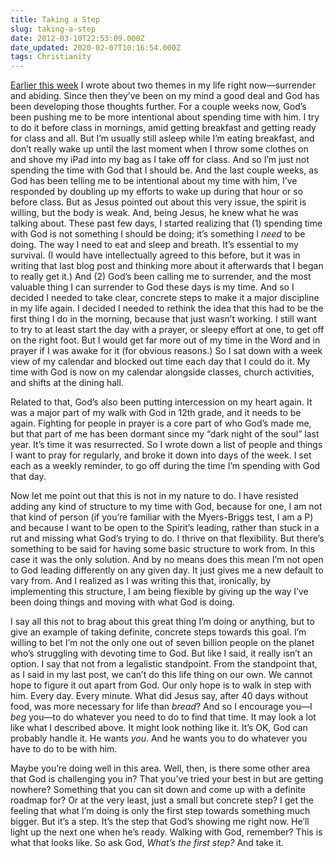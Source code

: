```yaml
---
title: Taking a Step
slug: taking-a-step
date: 2012-03-10T22:53:09.000Z
date_updated: 2020-02-07T10:16:54.000Z
tags: Christianity
---
```


[Earlier this week](/2012/03/05/losing-all-control/) I wrote about two themes in my life right now—surrender and abiding. Since then they’ve been on my mind a good deal and God has been developing those thoughts further. For a couple weeks now, God’s been pushing me to be more intentional about spending time with him. I try to do it before class in mornings, amid getting breakfast and getting ready for class and all. But I’m usually still asleep while I’m eating breakfast, and don’t really wake up until the last moment when I throw some clothes on and shove my iPad into my bag as I take off for class. And so I’m just not spending the time with God that I should be. And the last couple weeks, as God has been telling me to be intentional about my time with him, I’ve responded by doubling up my efforts to wake up during that hour or so before class. But as Jesus pointed out about this very issue, the spirit is willing, but the body is weak. And, being Jesus, he knew what he was talking about. These past few days, I started realizing that (1) spending time with God is not something I should be doing; it’s something I *need* to be doing. The way I need to eat and sleep and breath. It’s essential to my survival. (I would have intellectually agreed to this before, but it was in writing that last blog post and thinking more about it afterwards that I began to really get it.) And (2) God’s been calling me to surrender, and the most valuable thing I can surrender to God these days is my time. And so I decided I needed to take clear, concrete steps to make it a major discipline in my life again. I decided I needed to rethink the idea that this had to be the first thing I do in the morning, because that just wasn’t working. I still want to try to at least start the day with a prayer, or sleepy effort at one, to get off on the right foot. But I would get far more out of my time in the Word and in prayer if I was awake for it (for obvious reasons.) So I sat down with a week view of my calendar and blocked out time each day that I could do it. My time with God is now on my calendar alongside classes, church activities, and shifts at the dining hall.

Related to that, God’s also been putting intercession on my heart again. It was a major part of my walk with God in 12th grade, and it needs to be again. Fighting for people in prayer is a core part of who God’s made me, but that part of me has been dormant since my “dark night of the soul” last year. It’s time it was resurrected. So I wrote down a list of people and things I want to pray for regularly, and broke it down into days of the week. I set each as a weekly reminder, to go off during the time I’m spending with God that day.

Now let me point out that this is not in my nature to do. I have resisted adding any kind of structure to my time with God, because for one, I am not that kind of person (if you’re familiar with the Myers-Briggs test, I am a P) and because I want to be open to the Spirit’s leading, rather than stuck in a rut and missing what God’s trying to do. I thrive on that flexibility. But there’s something to be said for having some basic structure to work from. In this case it was the only solution. And by no means does this mean I’m not open to God leading differently on any given day. It just gives me a new default to vary from. And I realized as I was writing this that, ironically, by implementing this structure, I am being flexible by giving up the way I’ve been doing things and moving with what God is doing.

I say all this not to brag about this great thing I’m doing or anything, but to give an example of taking definite, concrete steps towards this goal. I’m willing to bet I’m not the only one out of seven billion people on the planet who’s struggling with devoting time to God. But like I said, it really isn’t an option. I say that not from a legalistic standpoint. From the standpoint that, as I said in my last post, we can’t do this life thing on our own. We cannot hope to figure it out apart from God. Our only hope is to walk in step with him. Every day. Every minute. What did Jesus say, after 40 days without food, was more necessary for life than *bread*? And so I encourage you—I *beg* you—to do whatever you need to do to find that time. It may look a lot like what I described above. It might look nothing like it. It’s OK, God can probably handle it. He wants *you*. And he wants you to do whatever you have to do to be with him.

Maybe you’re doing well in this area. Well, then, is there some other area that God is challenging you in? That you’ve tried your best in but are getting nowhere? Something that you can sit down and come up with a definite roadmap for? Or at the very least, just a small but concrete step? I get the feeling that what I’m doing is only the first step towards something much bigger. But it’s a step. It’s the step that God’s showing me right now. He’ll light up the next one when he’s ready. Walking with God, remember? This is what that looks like. So ask God, *What’s the first step?* And take it.
